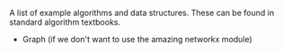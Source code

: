 A list of example algorithms and data structures. These can be found in standard algorithm textbooks.

  - Graph (if we don't want to use the amazing networkx module)

